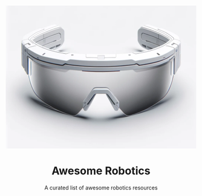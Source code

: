 <div align="center">
  <a href="https://github.com/precognitionai">
    <img src="media/logo.png" alt="Awesome Robotics">
  </a>
  <h1>Awesome Robotics</h1>
  <p>
    A curated list of awesome robotics resources
  </p>
</div>
